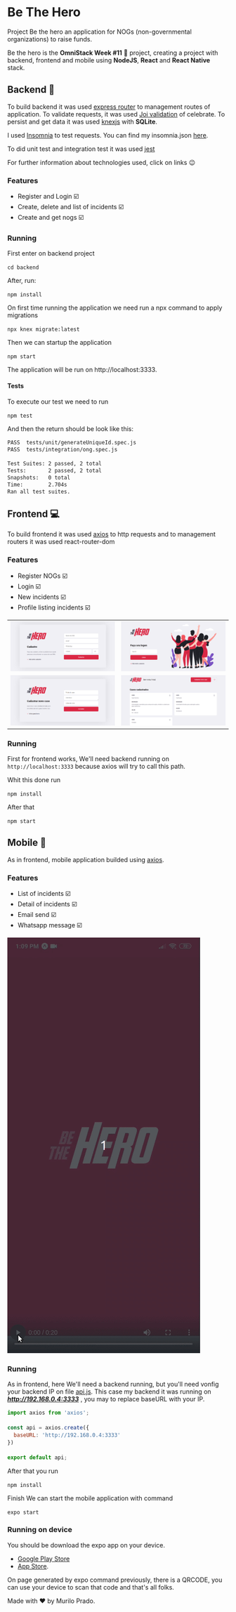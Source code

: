 # Be The Hero
Project Be the hero an application for NOGs (non-governmental organizations) to raise funds.

Be the hero is the __OmniStack Week #11__ :rocket: project, creating a project with backend, frontend and mobile using __NodeJS__, __React__ and __React Native__ stack.

## Backend :scroll:
To build backend it was used [express router](https://expressjs.com/pt-br/guide/routing.html) to management routes of application. To validate requests, it was used [Joi validation](https://github.com/arb/celebrate) of celebrate. To persist and get data it was used [knexjs](http://knexjs.org/) with __SQLite__.

I used [Insomnia](https://insomnia.rest/download/) to test requests. You can find my insomnia.json [here](/backend/insomnia.json).

To did unit test and integration test it was used [jest](https://jestjs.io/)

For further information about technologies used, click on links :wink:

### Features
- Register and Login :ballot_box_with_check:
- Create, delete and list of incidents :ballot_box_with_check:
- Create and get nogs :ballot_box_with_check:

### Running
First enter on backend project

`cd backend`

After, run:

`npm install`

On first time running the application we need run a npx command to apply migrations

`npx knex migrate:latest`

Then we can startup the application

`npm start`

The application will be run on http://localhost:3333.

#### Tests

To execute our test we need to run 

`npm test`

And then the return should be look like this:

```console
PASS  tests/unit/generateUniqueId.spec.js
PASS  tests/integration/ong.spec.js

Test Suites: 2 passed, 2 total
Tests:       2 passed, 2 total
Snapshots:   0 total
Time:        2.704s
Ran all test suites.
```

## Frontend :computer:
To build frontend it was used [axios](https://github.com/axios/axios) to http requests and to management routers it was used react-router-dom

### Features
- Register NOGs :ballot_box_with_check:
- Login :ballot_box_with_check:
- New incidents :ballot_box_with_check:
- Profile listing incidents :ballot_box_with_check:

|                                        |                                       |
|----------------------------------------|---------------------------------------|
| ![](/frontend/screenshot/register.png) | ![](/frontend/screenshot/login.png)   | 
| ![](/frontend/screenshot/incident.png) | ![](/frontend/screenshot/profile.png) |

### Running
First for frontend works, We'll need backend running on `http://localhost:3333` because axios will try to call this path.

Whit this done run 

`npm install`

After that

`npm start`

## Mobile :iphone:
As in frontend, mobile application builded using [axios](https://github.com/axios/axios).

### Features
- List of incidents :ballot_box_with_check:
- Detail of incidents :ballot_box_with_check:
- Email send :ballot_box_with_check:
- Whatsapp message :ballot_box_with_check:

![](/mobile/screenrecord/record.gif)

### Running
As in frontend, here We'll need a backend running, but you'll need vonfig your backend IP on file [api.js](/mobile/src/services/api.js).
This case my backend it was running on ___http://192.168.0.4:3333___ , you may to replace baseURL with your IP.

```javascript
import axios from 'axios';

const api = axios.create({
  baseURL: 'http://192.168.0.4:3333'
})

export default api;
```
After that you run

`npm install`

Finish We can start the mobile application with command

`expo start`

### Running on device
You should be download the expo app on your device.

- [Google Play Store](https://play.google.com/store/apps/details?id=host.exp.exponent&hl=pt_BR)
- [App Store](https://apps.apple.com/br/app/expo-client/id982107779).

On page generated by expo command previously, there is a QRCODE, you can use your device to scan that code and that's all folks.

Made with ♥ by Murilo Prado.
